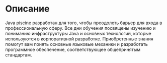 # Описание

Java piscine разработан для того, чтобы преодолеть барьер для входа в профессиональную сферу. Все дни обучения посвящены изучению и пониманию инфраструктуры Java и основных технологий, которые используются в корпоративной разработке. Приобретенные знания помогут вам понять основные языковые механики и разработать программное обеспечение, соответствующее общепринятым стандартам.
